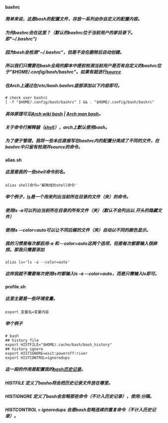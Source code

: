 #### bashrc
##### 简单来说，这是bash的配置文件，存放一系列由你自定义的配置内容。
##### 为何bashrc会在这里？（默认的bashrc位于当前用户的家目录下。即"~/.bashrc")
##### 因为bash会检测"~/.bashrc"，但是不会在删除后自动创建。
##### 所以我们只需要在bash全局的脚本中提前检测当前用户是否有自定义的bashrc位于"$HOME/.config/bash/bashrc"。如果有就进行[source](https://man.archlinux.org/man/extra/tcl/source.n.en)
##### 在Arch上通过在/etc/bash.bashrc底部添加以下内容即可。
```shell
# check user bashrc
[ -f "$HOME/.config/bash/bashrc" ] && . "$HOME/.config/bash/bashrc"
```
##### 具体原理可见[Arch wiki bash](https://wiki.archlinuxcn.org/wiki/Bash#%E9%85%8D%E7%BD%AE%E6%96%87%E4%BB%B6) | [Arch man bash](https://man.archlinux.org/man/bash.1.en)。
##### 关于命令行解释器（[shell](https://wiki.archlinuxcn.org/wiki/%E5%91%BD%E4%BB%A4%E8%A1%8C%E8%A7%A3%E9%87%8A%E5%99%A8)），arch上默认使用bash。
##### 为了便于管理，我将一些本应直接写在bashrc内的配置分类成了不同的文件，在bashrc中只留有检测并source的命令。
#### alias.sh
##### 这里是我的一些shell命令别名。
```shell
alias shell命令='解释成的shell命令'
```
##### 举个例子，[ls](https://man.archlinux.org/man/ls.1.en)是一个用来列出当前所在目录的文件（夹）的命令。
##### 使用ls -a可以列出当前所在目录的所有文件（夹）（默认不会列出以.开头的隐藏文件）
##### 使用ls --color=auto可以让不同后缀的文件（夹）自动以不同的颜色显示。
##### 我的习惯是每次都启用-a 和 --color=auto这两个选项，但是每次都要输入很麻烦。那我只需要添加
```shell
alias ls='ls -a --color=auto'
```
##### 这样我就不需要每次使用ls时都输入ls -a --color=auto，而是只需输入ls即可。
#### profile.sh
##### 这里主要是一些环境变量。
```shell
export 变量名=变量内容
```
##### 举个例子
```shell
# bash
## history file
export HISTFILE="$HOME/.cache/bash/bash_history"
## history ignore
export HISTIGNORE=exit:poweroff:river
export HISTCONTROL=ignoredups
```
##### 这一段的作用是配置我的[bash历史记录](https://man.archlinux.org/man/bash.1.en#HISTCONTROL)。
##### HISTFILE 定义了basha将会把历史记录文件放在哪里。
##### HISTIGNORE 定义了bash会忽略那些命令（不计入历史记录），使用:分隔。
##### HISTCONTROL = ignoredups 会是bash忽略连续的重复命令（不计入历史记录）。